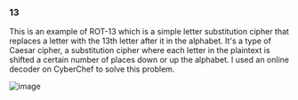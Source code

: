 ### 13
This is an example of ROT-13 which is a simple letter substitution cipher that replaces a letter with the 13th letter after it in the alphabet. It's a type of Caesar cipher, a substitution cipher where each letter in the plaintext is shifted a certain number of places down or up the alphabet.
I used an online decoder on CyberChef to solve this problem. 


![image](https://github.com/KarsCode/Cryptonite_PicoCTFTask/assets/117924364/86207a61-cbb7-4f04-9bfa-56eb93eb7c23)
